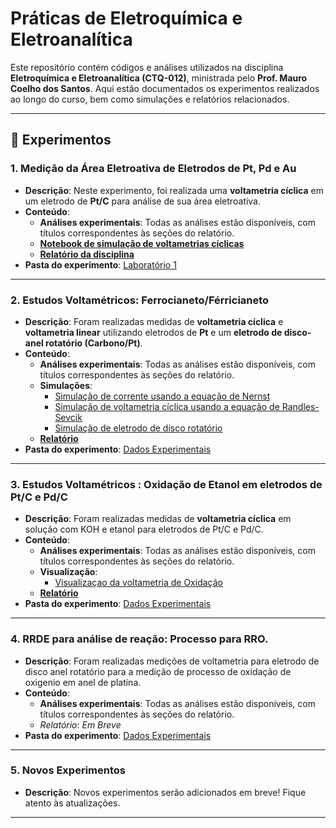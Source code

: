 # Práticas de Eletroquímica e Eletroanalítica

Este repositório contém códigos e análises utilizados na disciplina **Eletroquímica e Eletroanalítica (CTQ-012)**, ministrada pelo **Prof. Mauro Coelho dos Santos**. Aqui estão documentados os experimentos realizados ao longo do curso, bem como simulações e relatórios relacionados.

---

## 📂 Experimentos

### 1. **Medição da Área Eletroativa de Eletrodos de Pt, Pd e Au**
   - **Descrição**: Neste experimento, foi realizada uma **voltametria cíclica** em um eletrodo de **Pt/C** para análise de sua área eletroativa.
   - **Conteúdo**:
     - **Análises experimentais**: Todas as análises estão disponíveis, com títulos correspondentes às seções do relatório.
     - [**Notebook de simulação de voltametrias cíclicas**](https://github.com/PassosSouza/LabsEletroquimica/blob/main/Laboratorio%201/Cyclic%20Voltammetry%20-%20From%20paper.ipynb)
     - [**Relatório da disciplina**](https://github.com/PassosSouza/LabsEletroquimica/blob/main/Laboratorio%201/Relatório_1___Eletroquimica_Eletroanalitica.pdf)
   - **Pasta do experimento**: [Laboratório 1](https://github.com/PassosSouza/LabsEletroquimica/tree/main/Laboratorio%201)

---

### 2. **Estudos Voltamétricos: Ferrocianeto/Férricianeto**
   - **Descrição**: Foram realizadas medidas de **voltametria cíclica** e **voltametria linear** utilizando eletrodos de **Pt** e um **eletrodo de disco-anel rotatório (Carbono/Pt)**.
   - **Conteúdo**:
     - **Análises experimentais**: Todas as análises estão disponíveis, com títulos correspondentes às seções do relatório.
     - **Simulações**:
       - [Simulação de corrente usando a equação de Nernst](https://github.com/PassosSouza/LabsEletroquimica/blob/main/Laboratorio%202/Teorias/Visualizar_Nernst.ipynb)
       - [Simulação de voltametria cíclica usando a equação de Randles-Sevcik](https://github.com/PassosSouza/LabsEletroquimica/blob/main/Laboratorio%202/Teorias/Eq%20Randles-Sevcik.ipynb)
       - [Simulação de eletrodo de disco rotatório](https://github.com/PassosSouza/LabsEletroquimica/blob/main/Laboratorio%202/Teorias/RRDE_.ipynb)
     - [**Relatório**](https://github.com/PassosSouza/LabsEletroquimica/blob/main/Laboratorio%202/Relatorio2_ViniciusPassos.pdf)
   - **Pasta do experimento**: [Dados Experimentais](https://github.com/PassosSouza/LabsEletroquimica/tree/main/Laboratorio%202/Dados%20experimentais)

---
### 3. **Estudos Voltamétricos : Oxidação de Etanol em eletrodos de Pt/C e Pd/C**
   - **Descrição**: Foram realizadas medidas de **voltametria cíclica**  em solução com KOH e etanol para eletrodos de Pt/C e Pd/C.
   - **Conteúdo**:
     - **Análises experimentais**: Todas as análises estão disponíveis, com títulos correspondentes às seções do relatório.
     - **Visualização**:
        - [Visualizaçao da voltametria de Oxidação](https://github.com/PassosSouza/LabsEletroquimica/blob/main/Laboratorio%203/Pt-C_VC.ipynb)
     - [**Relatório**](https://github.com/PassosSouza/LabsEletroquimica/blob/main/Laboratorio%203/Relatório_3___Oxidacao_Etanol.pdf) 
   - **Pasta do experimento**: [Dados Experimentais](https://github.com/PassosSouza/LabsEletroquimica/tree/main/Laboratorio%203/Dados%20experimentais)
---

### 4. **RRDE para análise de reação: Processo para RRO.**
   - **Descrição**: Foram realizadas medições de voltametria para eletrodo de disco anel rotatório para a medição de processo de oxidação de oxigenio em anel de platina.
   - **Conteúdo**:
     - **Análises experimentais**: Todas as análises estão disponíveis, com títulos correspondentes às seções do relatório.
     - *Relatório*: *Em Breve*
   - **Pasta do experimento**: [Dados Experimentais](https://github.com/PassosSouza/LabsEletroquimica/tree/main/Laboratorio%204/Dados%20Experimentais)

---

### 5. **Novos Experimentos**
   - **Descrição**: Novos experimentos serão adicionados em breve! Fique atento às atualizações.

---


